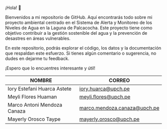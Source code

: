¡Hola! 👋

Bienvenidos a mi repositorio de GitHub. Aquí encontrarás todo sobre mi proyecto ambiental centrado en el Sistema de Alerta y Monitoreo de los Niveles de Agua en la Laguna de Palcacocha. Este proyecto tiene como objetivo contribuir a la gestión sostenible del agua y la prevención de desastres en áreas vulnerables.

En este repositorio, podrás explorar el código, los datos y la documentación que respaldan este esfuerzo. Si tienes algún comentario o sugerencia, no dudes en dejarme tu feedback.

¡Espero que lo encuentres interesante y útil!


|            NOMBRE            |            CORREO          |
|------------------------------|----------------------------|
| Iory Estefani Huarca Astete  | iory.huarca@upch.pe        | 
| Meyli Flores Huaman  | meyli.flores@upch.pe     |
| Marco Antoni Mendoza Canaza | marco.mendoza.canaza@upch.pe |
| Mayerly Orosco Taype | mayerly.orosco@upch.pe |
